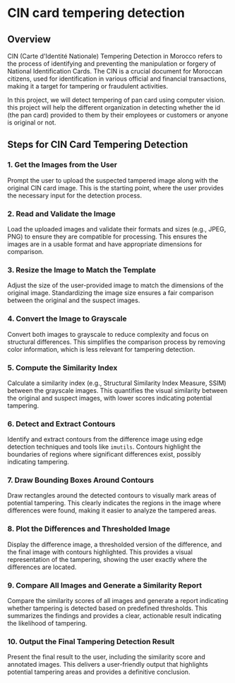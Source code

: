 # CIN card tempering detection

## Overview

CIN (Carte d'Identité Nationale) Tempering Detection in Morocco refers to the process of identifying and preventing the manipulation or forgery of National Identification Cards. The CIN is a crucial document for Moroccan citizens, used for identification in various official and financial transactions, making it a target for tampering or fraudulent activities.

In this project, we will detect tempering of pan card using computer vision. this project will help the different organization in detecting whether the id (the pan card) provided to them by their employees or customers or anyone is original or not.

## Steps for CIN Card Tempering Detection

### 1. **Get the Images from the User**

Prompt the user to upload the suspected tampered image along with the original CIN card image. This is the starting point, where the user provides the necessary input for the detection process.

### 2. **Read and Validate the Image**

Load the uploaded images and validate their formats and sizes (e.g., JPEG, PNG) to ensure they are compatible for processing. This ensures the images are in a usable format and have appropriate dimensions for comparison.

### 3. **Resize the Image to Match the Template**

Adjust the size of the user-provided image to match the dimensions of the original image. Standardizing the image size ensures a fair comparison between the original and the suspect images.

### 4. **Convert the Image to Grayscale**

Convert both images to grayscale to reduce complexity and focus on structural differences. This simplifies the comparison process by removing color information, which is less relevant for tampering detection.

### 5. **Compute the Similarity Index**

Calculate a similarity index (e.g., Structural Similarity Index Measure, SSIM) between the grayscale images. This quantifies the visual similarity between the original and suspect images, with lower scores indicating potential tampering.

### 6. **Detect and Extract Contours**

Identify and extract contours from the difference image using edge detection techniques and tools like `imutils`. Contours highlight the boundaries of regions where significant differences exist, possibly indicating tampering.

### 7. **Draw Bounding Boxes Around Contours**

Draw rectangles around the detected contours to visually mark areas of potential tampering. This clearly indicates the regions in the image where differences were found, making it easier to analyze the tampered areas.

### 8. **Plot the Differences and Thresholded Image**

Display the difference image, a thresholded version of the difference, and the final image with contours highlighted. This provides a visual representation of the tampering, showing the user exactly where the differences are located.

### 9. **Compare All Images and Generate a Similarity Report**

Compare the similarity scores of all images and generate a report indicating whether tampering is detected based on predefined thresholds. This summarizes the findings and provides a clear, actionable result indicating the likelihood of tampering.

### 10. **Output the Final Tampering Detection Result**

Present the final result to the user, including the similarity score and annotated images. This delivers a user-friendly output that highlights potential tampering areas and provides a definitive conclusion.